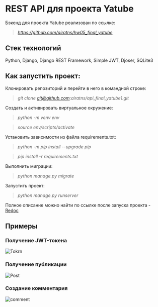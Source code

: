 # REST API для проекта Yatube

Бэкенд для проекта Yatube реализован по ссылке:

>*https://github.com/airatns/hw05_final_yatube*

## **Стек технологий**

Python, Django, Django REST Framework, Simple JWT, Djoser, SQLite3

## **Как запустить проект:**

Клонировать репозиторий и перейти в него в командной строке:

>*git clone git@github.com:airatns/api_final_yatube1.git*

Cоздать и активировать виртуальное окружение:

>*python -m venv env*

>*source env/scripts/activate*

Установить зависимости из файла requirements.txt:

>*python -m pip install --upgrade pip*

>*pip install -r requirements.txt*

Выполнить миграции:

>*python manage.py migrate*

Запустить проект:

>*python manage.py runserver*

Полное описание можно найти по ссылке после запуска проекта - <a href="http://127.0.0.1:8000/redoc" target="_blank">Redoc</a>

## **Примеры**

### **Получение JWT-токена**

![Tokrn](https://user-images.githubusercontent.com/96816183/182833559-e1997753-5311-40c7-b71a-b1dbf477ef29.png)

### **Получение публикации**

![Post](https://user-images.githubusercontent.com/96816183/182833690-a20e5733-139d-458f-90bb-4142e45edcc3.png)

### **Создание комментария**

![comment](https://user-images.githubusercontent.com/96816183/182833743-8790520a-6939-4adb-8258-90c6b585e8c0.png)
